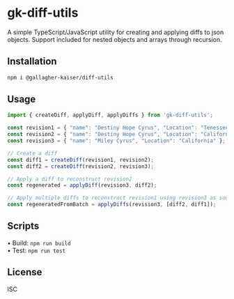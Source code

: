 # gk-diff-utils

A simple TypeScript/JavaScript utility for creating and applying diffs to json objects.
Support included for nested objects and arrays through recursion.

## Installation

```bash
npm i @gallagher-kaiser/diff-utils
```

## Usage

```ts
import { createDiff, applyDiff, applyDiffs } from 'gk-diff-utils';

const revision1 = { "name": "Destiny Hope Cyrus", "Location": "Tenessee" };
const revision2 = { "name": "Destiny Hope Cyrus", "Location": "California" };
const revision3 = { "name": "Miley Cyrus", "Location": "California" };

// Create a diff
const diff1 = createDiff(revision1, revision2);
const diff2 = createDiff(revision2, revision3);

// Apply a diff to reconstruct revision2
const regenerated = applyDiff(revision3, diff2);

// Apply multiple diffs to reconstruct revision1 using revision3 as source
const regeneratedFromBatch = applyDiffs(revision3, [diff2, diff1]);
```

## Scripts

• Build: `npm run build`  
• Test: `npm run test`

## License

ISC